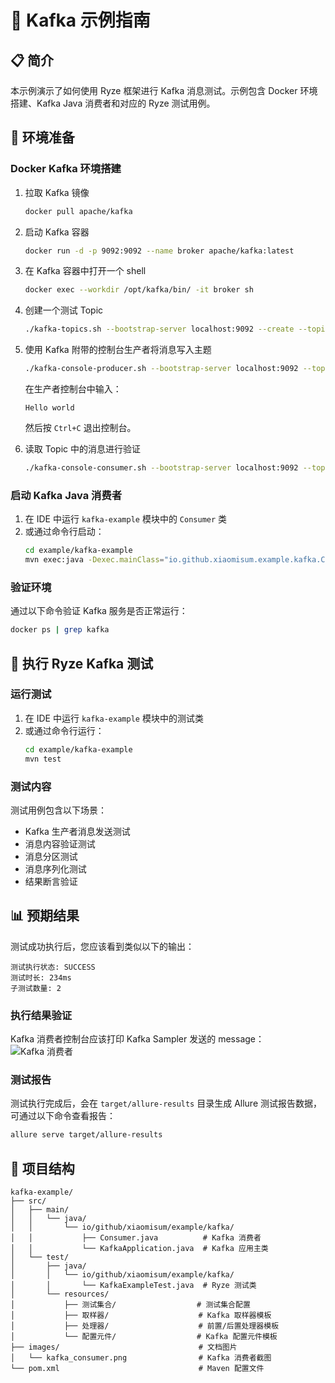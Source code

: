 # 🚀 Kafka 示例指南

## 📋 简介

本示例演示了如何使用 Ryze 框架进行 Kafka 消息测试。示例包含 Docker 环境搭建、Kafka Java 消费者和对应的 Ryze 测试用例。

## 🚀 环境准备

### Docker Kafka 环境搭建

1. 拉取 Kafka 镜像
   ```bash
   docker pull apache/kafka
   ```

2. 启动 Kafka 容器
   ```bash
   docker run -d -p 9092:9092 --name broker apache/kafka:latest
   ```

3. 在 Kafka 容器中打开一个 shell
   ```bash
   docker exec --workdir /opt/kafka/bin/ -it broker sh
   ```

4. 创建一个测试 Topic
   ```bash
   ./kafka-topics.sh --bootstrap-server localhost:9092 --create --topic test-topic
   ```

5. 使用 Kafka 附带的控制台生产者将消息写入主题
   ```bash
   ./kafka-console-producer.sh --bootstrap-server localhost:9092 --topic test-topic
   ```

   在生产者控制台中输入：
   ```
   Hello world
   ```

   然后按 `Ctrl+C` 退出控制台。

6. 读取 Topic 中的消息进行验证
   ```bash
   ./kafka-console-consumer.sh --bootstrap-server localhost:9092 --topic test-topic --from-beginning
   ```

### 启动 Kafka Java 消费者

1. 在 IDE 中运行 `kafka-example` 模块中的 `Consumer` 类
2. 或通过命令行启动：
   ```bash
   cd example/kafka-example
   mvn exec:java -Dexec.mainClass="io.github.xiaomisum.example.kafka.Consumer"
   ```

### 验证环境

通过以下命令验证 Kafka 服务是否正常运行：

```bash
docker ps | grep kafka
```

## 🧪 执行 Ryze Kafka 测试

### 运行测试

1. 在 IDE 中运行 `kafka-example` 模块中的测试类
2. 或通过命令行运行：
   ```bash
   cd example/kafka-example
   mvn test
   ```

### 测试内容

测试用例包含以下场景：

- Kafka 生产者消息发送测试
- 消息内容验证测试
- 消息分区测试
- 消息序列化测试
- 结果断言验证

## 📊 预期结果

测试成功执行后，您应该看到类似以下的输出：

```
测试执行状态: SUCCESS
测试时长: 234ms
子测试数量: 2
```

### 执行结果验证

Kafka 消费者控制台应该打印 Kafka Sampler 发送的 message：
![Kafka 消费者](images/kafka_consumer.png)

### 测试报告

测试执行完成后，会在 `target/allure-results` 目录生成 Allure 测试报告数据，可通过以下命令查看报告：

```bash
allure serve target/allure-results
```

## 📁 项目结构

```
kafka-example/
├── src/
│   ├── main/
│   │   └── java/
│   │       └── io/github/xiaomisum/example/kafka/
│   │           ├── Consumer.java          # Kafka 消费者
│   │           └── KafkaApplication.java  # Kafka 应用主类
│   └── test/
│       ├── java/
│       │   └── io/github/xiaomisum/example/kafka/
│       │       └── KafkaExampleTest.java  # Ryze 测试类
│       └── resources/
│           ├── 测试集合/                  # 测试集合配置
│           ├── 取样器/                    # Kafka 取样器模板
│           ├── 处理器/                    # 前置/后置处理器模板
│           └── 配置元件/                  # Kafka 配置元件模板
├── images/                               # 文档图片
│   └── kafka_consumer.png                # Kafka 消费者截图
└── pom.xml                               # Maven 配置文件
```